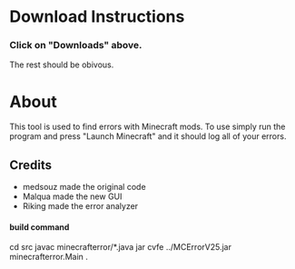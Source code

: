 # Download Instructions
### Click on "Downloads" above.
The rest should be obivous.

# About
This tool is used to find errors with Minecraft mods.
To use simply run the program and press "Launch Minecraft" and it should log all of your errors.

## Credits
* medsouz made the original code
* Malqua made the new GUI
* Riking made the error analyzer

#### build command
cd src
javac minecrafterror/*.java
jar cvfe ../MCErrorV25.jar minecrafterror.Main .